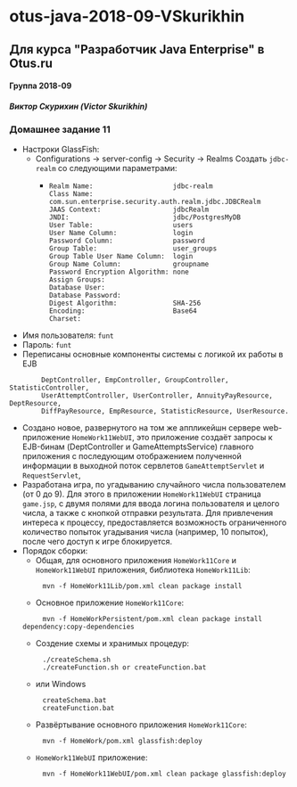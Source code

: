 # otus-java-2018-09-VSkurikhin
## Для курса "Разработчик Java Enterprise" в Otus.ru

#### Группа 2018-09
##### Виктор Скурихин (Victor Skurikhin)

### Домашнее задание 11
 * Настроки GlassFish:
   * Configurations -> server-config -> Security -> Realms
     Создать `jdbc-realm` со следующими параметрами:
     *     Realm Name:                    jdbc-realm
           Class Name:                    com.sun.enterprise.security.auth.realm.jdbc.JDBCRealm
           JAAS Context:                  jdbcRealm
           JNDI:                          jdbc/PostgresMyDB
           User Table:                    users
           User Name Column:              login
           Password Column:               password
           Group Table:                   user_groups
           Group Table User Name Column:  login
           Group Name Column:             groupname
           Password Encryption Algorithm: none
           Assign Groups:
           Database User:
           Database Password:
           Digest Algorithm:              SHA-256
           Encoding:                      Base64
           Charset:
 * Имя пользователя: `funt` 
 * Пароль: `funt`
 * Переписаны основные компоненты системы c логикой их работы в EJB
````
        DeptController, EmpController, GroupController, StatisticController,
        UserAttemptController, UserController, AnnuityPayResource, DeptResource,
        DiffPayResource, EmpResource, StatisticResource, UserResource.
````
 * Создано новое, развернутого на том же аппликейшн сервере web-приложениe ``HomeWork11WebUI``,
   это приложение создаёт запросы к EJB-бинам (DeptController и GameAttemptsService) главного приложения
   с последующим отображением полученной информации в выходной поток сервлетов ``GameAttemptServlet`` и ``RequestServlet``,
 * Разработана игра, по угадыванию случайного числа пользователем (от 0 до 9).
   Для этого в приложении ``HomeWork11WebUI`` страница ``game.jsp``, с двумя полями для ввода логина пользователя и целого
   числа, а также с кнопкой отправки результата.
   Для привлечения интереса к процессу, предоставляется возможность ограниченного количество попыток угадывания числа
   (например, 10 попыток), после чего доступ к игре блокируется.
 * Порядок сборки:
   * Общая, для основного приложения ``HomeWork11Core`` и ``HomeWork11WebUI`` приложения, библиотека ``HomeWork11Lib``:
   ````
        mvn -f HomeWork11Lib/pom.xml clean package install
   ````
   * Основноe приложение ``HomeWork11Core``:
   ````
        mvn -f HomeWorkPersistent/pom.xml clean package install dependency:copy-dependencies
   ````
   * Создение схемы и хранимых процедур:
   ````
        ./createSchema.sh
        ./createFunction.sh or createFunction.bat
   ````
      *  или Windows
   ````
        createSchema.bat
        createFunction.bat
   ````
   * Развёртывание основного приложения ``HomeWork11Core``:
   ````
        mvn -f HomeWork/pom.xml glassfish:deploy
   ````
   * ``HomeWork11WebUI`` приложение:
   ````
        mvn -f HomeWork11WebUI/pom.xml clean package glassfish:deploy
   ````

